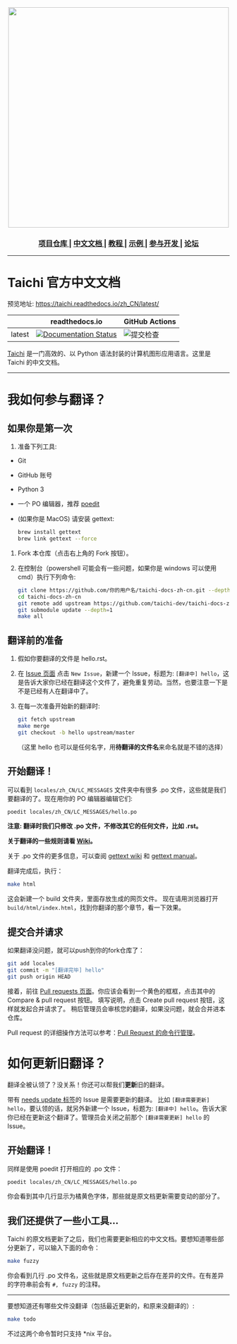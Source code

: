 <div align="center">
  <img width="500px" src="https://github.com/yuanming-hu/taichi/raw/master/misc/logo.png">
  <h3> <a href="https://github.com/taichi-dev/taichi"> 项目仓库 </a> | <a href="https://taichi.readthedocs.io/zh_CN/latest/"> 中文文档 </a> | <a href="https://taichi.readthedocs.io/zh_CN/latest/hello.html"> 教程 </a> | <a href="https://github.com/yuanming-hu/taichi/tree/master/examples"> 示例 </a> | <a href="https://taichi.readthedocs.io/en/latest/contributor_guide.html"> 参与开发 </a> | <a href="https://forum.taichi.graphics/"> 论坛 </a> </h3>
</div>

----------

# Taichi 官方中文文档

预览地址: https://taichi.readthedocs.io/zh_CN/latest/

|         | readthedocs.io | GitHub Actions |
| ------- | -------------- | --------------- |
| latest  | [![Documentation Status](https://readthedocs.org/projects/taichi-zh/badge/?version=latest)](https://taichi.readthedocs.io/zh_CN/latest/?badge=latest) | ![提交检查](https://img.shields.io/github/workflow/status/taichi-dev/taichi-docs-zh-cn/提交检查) |

[Taichi](https://github.com/taichi-dev/taichi) 是一门高效的、以 Python 语法封装的计算机图形应用语言。这里是 Taichi 的中文文档。

----------

# 我如何参与翻译？

## 如果你是第一次

1. 准备下列工具:

  - Git
  
  - GitHub 账号
  
  - Python 3
  
  - 一个 PO 编辑器，推荐 [poedit](https://poedit.net/)
  
  - (如果你是 MacOS) 请安装 gettext:
  
    ```bash
    brew install gettext
    brew link gettext --force
    ```

1. Fork 本仓库（点击右上角的 Fork 按钮）。

1. 在控制台（powershell 可能会有一些问题，如果你是 windows 可以使用 cmd）执行下列命令:

   ```bash
   git clone https://github.com/你的用户名/taichi-docs-zh-cn.git --depth=1
   cd taichi-docs-zh-cn
   git remote add upstream https://github.com/taichi-dev/taichi-docs-zh-cn.git
   git submodule update --depth=1
   make all
   ```

## 翻译前的准备

1. 假如你要翻译的文件是 hello.rst。

1. 在 [Issue 页面](https://github.com/taichi-dev/taichi-docs-zh-cn/issues) 点击 `New Issue`，新建一个 Issue，标题为: `[翻译中] hello`，这是告诉大家你已经在翻译这个文件了，避免重复劳动。当然，也要注意一下是不是已经有人在翻译中了。

1. 在每一次准备开始新的翻译时:

   ```bash
   git fetch upstream
   make merge
   git checkout -b hello upstream/master
   ```
   （这里 hello 也可以是任何名字，用**待翻译的文件名**来命名就是不错的选择）

## 开始翻译！

可以看到 `locales/zh_CN/LC_MESSAGES` 文件夹中有很多 .po 文件，这些就是我们要翻译的了。现在用你的 PO 编辑器编辑它们:

   ```bash
   poedit locales/zh_CN/LC_MESSAGES/hello.po
   ```

**注意: 翻译时我们只修改 .po 文件，不修改其它的任何文件，比如 .rst。**

**关于翻译的一些规则请看 [Wiki](https://github.com/taichi-dev/taichi-docs-zh-cn/wiki)。**

关于 .po 文件的更多信息，可以查阅 [gettext wiki](https://en.wikipedia.org/wiki/Gettext) 和 [gettext manual](http://www.gnu.org/software/gettext/manual/gettext.html)。

翻译完成后，执行：

   ```bash
   make html
   ```

这会新建一个 build 文件夹，里面存放生成的网页文件。
现在请用浏览器打开 `build/html/index.html`，找到你翻译的那个章节，看一下效果。

## 提交合并请求

如果翻译没问题，就可以push到你的fork仓库了：

```bash
git add locales
git commit -m "[翻译完毕] hello"
git push origin HEAD
```

接着，前往 [Pull requests 页面](https://github.com/taichi-dev/taichi-docs-zh-cn/pulls)。你应该会看到一个黄色的框框，点击其中的 Compare & pull request 按钮。
填写说明，点击 Create pull request 按钮，这样就发起合并请求了。
稍后管理员会审核您的翻译，如果没问题，就会合并进本仓库。

Pull request 的详细操作方法可以参考：[Pull Request 的命令行管理](http://www.ruanyifeng.com/blog/2017/07/pull_request.html)。

# 如何更新旧翻译？

翻译全被认领了？没关系！你还可以帮我们**更新**旧的翻译。

带有 [needs update 标签](https://github.com/taichi-dev/taichi-docs-zh-cn/issues?q=is%3Aissue+is%3Aopen+label%3A%22needs+update%22)的 Issue 是需要更新的翻译。
比如 `[翻译需要更新] hello`，要认领的话，就另外新建一个 Issue，标题为: `[翻译中] hello`。告诉大家你已经在更新这个翻译了。管理员会关闭之前那个 `[翻译需要更新] hello` 的 Issue。

## 开始翻译！

同样是使用 poedit 打开相应的 .po 文件：

```bash
poedit locales/zh_CN/LC_MESSAGES/hello.po
```

你会看到其中几行显示为橘黄色字体，那些就是原文档更新需要变动的部分了。

## 我们还提供了一些小工具...

Taichi 的原文档更新了之后，我们也需要更新相应的中文文档。要想知道哪些部分更新了，可以输入下面的命令：

```bash
make fuzzy
```

你会看到几行 .po 文件名，这些就是原文档更新之后存在差异的文件。在有差异的字符串前会有 `#, fuzzy` 的注释。

---

要想知道还有哪些文件没翻译（包括最近更新的，和原来没翻译的）:

```bash
make todo
```

不过这两个命令暂时只支持 *nix 平台。
